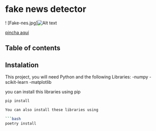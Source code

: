# fake news detector

! [Fake-nes.jpg]![Alt text](https://www.google.com/url?sa=i&url=https%3A%2F%2Fwww.freepik.es%2Fvector-premium%2Fnoticias-digitales-periodicos-tablet-pc_5834170.htm&psig=AOvVaw07P6GP3WeOsiYzx5kFCgiN&ust=1699034715679000&source=images&cd=vfe&opi=89978449&ved=0CBEQjRxqFwoTCICSutfzpYIDFQAAAAAdAAAAABAJ)

[pincha aquí]()

## Table of contents

## Instalation
This project, you will need Python and the following Libraries:
-numpy
-scikit-learn
-matplotlib


you can install this libraries using pip

```bash
pip install

You can also install these libraries using

```bash
poetry install